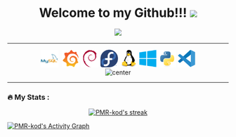 <div id="header" align="center">
<h1>
   Welcome to my Github!!!
   <img src="https://media.giphy.com/media/hvRJCLFzcasrR4ia7z/giphy.gif" width="30px"/>
   </h1>
   </div>
   
<div id="header" align="center">
  <img src="https://media.giphy.com/media/QpVUMRUJGokfqXyfa1/giphy.gif" width="600"/>
  </div>
  
  
  ---
  
  <div id="header" align="center">
  <img src="https://github.com/devicons/devicon/blob/master/icons/mysql/mysql-original-wordmark.svg" title="MySQL"  alt="MySQL" width="40" height="40"/>&nbsp;
  <img src="https://github.com/devicons/devicon/blob/master/icons/grafana/grafana-original.svg" title="grafana"  alt="grafana" width="40" height="40"/>
  <img src="https://github.com/devicons/devicon/blob/master/icons/debian/debian-original.svg" title="debian"  alt="debian" width="40" height="40"/>
  <img src="https://github.com/devicons/devicon/blob/master/icons/fedora/fedora-original.svg" title="debian"  alt="debian" width="40" height="40"/>
  <img src="https://github.com/devicons/devicon/blob/master/icons/linux/linux-original.svg" title="Linux"  alt="Linux" width="40" height="40"/>
  <img src="https://github.com/devicons/devicon/blob/master/icons/windows8/windows8-original.svg" title="Windows"  alt="Windows" width="40" height="40"/>
  <img src="https://github.com/devicons/devicon/blob/master/icons/python/python-original.svg" title="Python" **alt="Python" width="40" height="40"/>
  <img src="https://github.com/devicons/devicon/blob/master/icons/vscode/vscode-original.svg" title="VSCode" **alt="VSCode" width="40" height="40"/>
</div>

<div id="header" align="center">
  <img src="https://komarev.com/ghpvc/?username=PMR-kod&style=flat-square&color=blue" alt="center"/>
  </div>

---

### :fire: My Stats :
<p align="center">
  <a href="https://github.com/DenverCoder1/github-readme-streak-stats">
    <img title="🔥 Get streak stats for your profile at git.io/streak-stats" alt="PMR-kod's streak" src="https://github-readme-streak-stats.herokuapp.com/?user=PMR-kod&theme=monokai-metallian&hide_border=true"/>
  </a>
 </p>


<!-- https://github.com/ashutosh00710/github-readme-activity-graph -->
<a href="https://github.com/ashutosh00710/github-readme-activity-graph"><img alt="PMR-kod's Activity Graph" src="https://denvercoder1-activity-graph.herokuapp.com/graph/?username=PMR-kod&bg_color=1F222E&color=F8D866&line=F85D7F&point=FFFFFF&hide_border=true" /></a>

